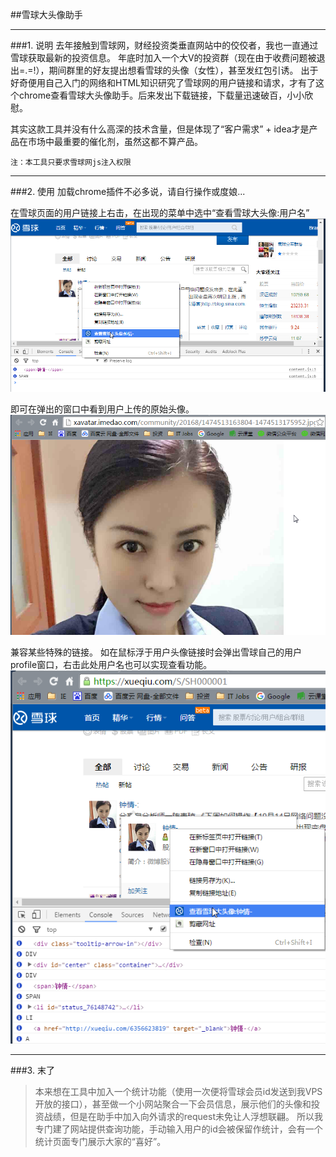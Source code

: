 ##雪球大头像助手
***

###1. 说明
去年接触到雪球网，财经投资类垂直网站中的佼佼者，我也一直通过雪球获取最新的投资信息。
年底时加入一个大V的投资群（现在由于收费问题被退出=.=!），期间群里的好友提出想看雪球的头像（女性），甚至发红包引诱。
出于好奇便用自己入门的网络和HTML知识研究了雪球网的用户链接和请求，才有了这个chrome查看雪球大头像助手。后来发出下载链接，下载量迅速破百，小小欣慰。

其实这款工具并没有什么高深的技术含量，但是体现了“客户需求” + idea才是产品在市场中最重要的催化剂，虽然这都不算产品。

`注：本工具只要求雪球网js注入权限`

***
###2. 使用
加载chrome插件不必多说，请自行操作或度娘...

在雪球页面的用户链接上右击，在出现的菜单中选中“查看雪球大头像:用户名”
![Alt text](guide_01.png)

即可在弹出的窗口中看到用户上传的原始头像。
![Alt text](guide_02.png)

兼容某些特殊的链接。
如在鼠标浮于用户头像链接时会弹出雪球自己的用户profile窗口，右击此处用户名也可以实现查看功能。
![Alt text](guide_03.png)

***
###3. 末了
>本来想在工具中加入一个统计功能（使用一次便将雪球会员id发送到我VPS开放的接口），甚至做一个小网站聚合一下会员信息，展示他们的头像和投资战绩，但是在助手中加入向外请求的request未免让人浮想联翩。
所以我专门建了网站提供查询功能，手动输入用户的id会被保留作统计，会有一个统计页面专门展示大家的“喜好”。